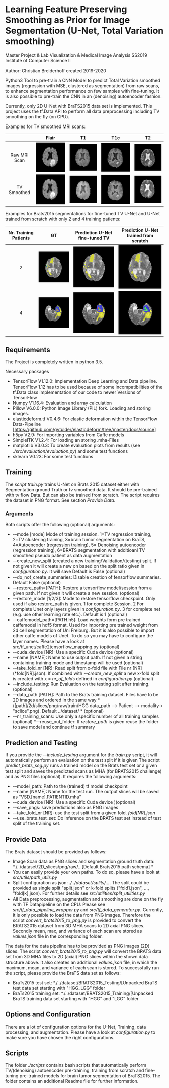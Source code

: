 # Learning Feature Preserving Smoothing as Prior for Image Segmentation (U-Net, Total Variation smoothing)

Master Project & Lab Visualization & Medical Image Analysis SS2019
Institute of Computer Science II

Author: Christian Breiderhoff
created  2019-2020

Python3 Tool to pre-train a CNN Model to predict Total Variation smoothed images (regression with MSE, clustered as segmentation) from raw scans, to enhance segmentation performance on few samples with fine-tuning.
It is also possible to pre-train the CNN in an (denoising) autoencoder fashion.

Currently, only 2D U-Net with BraTS2015 data set is implemented. This project uses the tf.Data API to perform all data preprocessing including TV smoothing on the fly (on CPU).

Examples for TV smoothed MRI scans:

|| Flair             |  T1 | T1c | T2
:-------------------------:|:-------------------------:|:-------------------------:|:-------------------------:|:-------------------------:
Raw MRI Scan|![](sample_images/flair_raw.png)|![](sample_images/t1_raw.png) |![](sample_images/t1c_raw.png) |![](sample_images/t2_raw.png)
TV Smoothed |![](sample_images/flair_6.png)|![](sample_images/t1_6.png) |![](sample_images/t1c_6.png) |![](sample_images/t2_6.png)

Examples for Brats2015 segmentations for fine-tuned TV U-Net and U-Net trained from scratch with only 2 and 4 training patients:


|Nr. Training Patients | GT             |  Prediction U-Net fine-tuned TV | Prediction U-Net trained from scratch |
:-------------------------:|:-------------------------:|:-------------------------:|:-------------------------:|
2|![](sample_images/gt_2_1.png)|![](sample_images/tv_2_1.png) |![](sample_images/sc_2_1.png) 
4 |![](sample_images/gt_4_1.png)|![](sample_images/tv_4_1.png) |![](sample_images/sc_4_1.png) 

## Requirements
The Project is completely written in python 3.5.

Necessary packages
  * TensorFlow          V1.12.0: Implementation Deep Learning and Data pipeline. TensorFlow 1.12 has to be used because of some incompatibilities of the tf.Data class implementation of our code to newer Versions of TensorFlow
  * Numpy               V1.16.4: Evaluation and array calculation
  * Pillow              V6.0.0: Python Image Library (PIL) fork. Loading and storing images.
  * elasticdeform.tf    V0.4.6: For elastic deformation within the TensorFlow Data-Pipeline [https://github.com/gvtulder/elasticdeform/tree/master/docs/source]
  * h5py                V2.9: For importing variables from Caffe models
  * SimpleITK           V1.2.4: For loading an storing .mha-Files
  * matplotlib          V3.0.3: To create evaluation plots from results (see *./src/evaluation/evaluation.py*) and some test functions
  * sklearn             V0.23: For some test functions

## Training


The *script train.py* trains U-Net on Brats 2015 dataset either with Segmentation ground Truth or tv smoothed data. It should be pre-trained with tv flow Data. But can also be trained from scratch. The script requires the dataset in PNG format. See section *Provide Data*.

### Arguments

Both scripts offer the following (optional) arguments:
* --mode  [mode] Mode of training session. 1=TV regression training, 2=TV clustering training, 3=brain tumor segmentation on BraTS, 4=Autoencoder (regression training), 5= Denoising autoencoder (regression training), 6=BRATS segmentation with additioanl TV smoothed pseudo patient as data augmentation
* --create_new_split (created a new training/Validation/(testing) split. If not given it will create a new on based on the split ratio given in *configuration.py*. It will save Default is False  (optional)
* --do_not_create_summaries: Disable creation of tensorflow summaries. Default False  (optional)
* --restore_path=[PATH]: Restore a tensorflow model/session from a given path. If not given it will create a new session.  (optional)
* --restore_mode [1/2/3]: Mode to restore tensorflow checkpoint. Only used if also restore_path is given. 1 for complete Session. 2 For complete Unet only layers given in *configuration.py*. 3 for complete net (e.g. use other learning rate etc.). Default is 1  (optional)
* --caffemodel_path=[PATH.h5]: Load weights form pre trained caffemodel in hdf5 format. Used for importing pre trained weight from 2d cell segmentation of Uni Freiburg. But it is also possible to import other caffe models of Unet. To do so you may have to configure the layer names. Please have a look at src/tf_unet/caffe2tensorflow_mapping.py  (optional)
* --cuda_device [NR]: Use a specific Cuda device (optional)
* --name [NAME]: Name to use output path. If not given a string containing training mode and timestamp will be used  (optional)
* --take_fold_nr [NR]: Read split from x-fold file with File nr [NR] (*fold[NR].json). If combined with *--create_new_split* 
a new x-fold split is created with x = *nr_of_folds* defined in *configuration.py*  (optional)
* --include_testing: Run Evaluation on the testing split after training.  (optional)
* --data_path [PATH]: Path to the Brats training dataset. Files have to be 2D images and ordered in the same way *([path]/2d/slices/png/raw/train/HGG data_path --> Patient --> modality-> "sclice".png). Default ../dataset/ * (optional)
* --nr_training_scans: Use only a specific number of all training samples (optional)
*--reuse_out_folder: If *restore_path* is given reuse the folder to save model and continue tf summary

## Prediction and Testing 
If you provide the *--include_testing*  argument for the *train.py* script, it will automatically perform an evaluation on the test split if it is given
The script *predict_brats_seg.py* runs a trained model on the Brats test set or a given test split and saves the predicted scans as MHA (for BRATS2015 challenge) and as PNG files (optional). It requires the following arguments:


* --model_path: Path to the (trained) tf model checkpoint
* --name [NAME]: Name for the test run. The output slices will be saved as "VSD.[name].PATIENTID.mha" 
* --cuda_device [NR]: Use a specific Cuda device )(optional)
* --save_pngs: save predictions also as PNG images
* --take_fold_nr [NR]: use the test split from a given fold. *fold[NR].json*
* --use_brats_test_set: Do inference on the BRATS test set instead of test split of the training set.

## Provide Data
The Brats dataset should be provided as follows:

  * Image Scan data as PNG slices and segmentation ground truth data: *./../dataset/2D_slices/png/raw/...[Default Brats2015 path schema] *
  * You can easily provide your own paths. To do so, please have a look at *src/utils/path_utils.py*
  * Split configuration as json: *./../dataset/splits/...*. The split could be provided as single split "split.json" 
  or k-fold splits ("fold1.json", ..., "fold[k].json). For further details see *src/utilities/split_utilities.py*
  * All Data preprocessing, augmentation and smoothing are done on the fly with TF Datapipeline on the CPU. Please see 
  *src/tf_data_pipeline_wrapper.py* and *src/tf_data_generator.py*. Currently, it is only possible to load the data from 
  PNG images. Therefore the script *convert_brats2015_to_png.py* is provided to convert the BRATS2015 dataset from 3D MHA
  scans to 2D axial PNG slices. Secondly mean, max, and variance of each scan are stored as *values.json* file in the corresponding folder.
 

The data for the data pipeline has to be provided as PNG images (2D) slices. The script *convert_brats2015_to_png.py* will convert the BRATS data set from 3D MHA files to 2D (axial) PNG slices within the shown data structure above.  It also creates an additional *values.json* file, in which the maximum, mean, and variance of each scan is stored. To successfully run the script, please provide the BraTS data set as follows:

* BraTs2015 test set: *./../dataset/BRATS2015_Testing/[Unpacked BraTS test data set starting with "HGG_LGG" folder
* BraTs2015 training set: *./../dataset/BRATS2015_Training/[Unpacked BraTS training data set starting with "HGG" and "LGG" folder


 ## Options and Configuration
 
There are a lot of configuration options for the U-Net, Training, data processing, and augmentation. Please have a look at *configuration.py* to make sure you have chosen the right configurations.

## Scripts
The folder *./scripts* contains bash scripts that automatically perform TV/(denoising) autoencoder pre-training, training from scratch and fine-tuning pre-trained models for brain tumor segmentation of BraTS2015. The folder contains an additional Readme file for further information.

